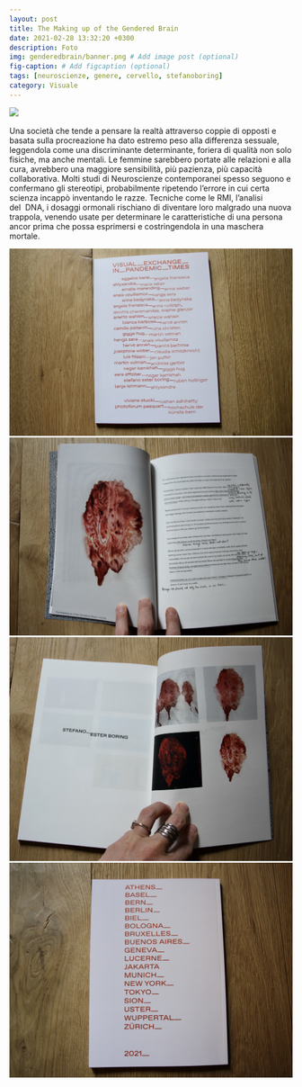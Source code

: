```yaml
---
layout: post
title: The Making up of the Gendered Brain
date: 2021-02-28 13:32:20 +0300
description: Foto
img: genderedbrain/banner.png # Add image post (optional)
fig-caption: # Add figcaption (optional)
tags: [neuroscienze, genere, cervello, stefanoboring]
category: Visuale
---
```


![](../assets/img/genderedbrain/gen.png)

Una società che tende a pensare la realtà attraverso coppie di opposti e basata sulla procreazione ha dato estremo peso alla differenza sessuale, leggendola come una discriminante determinante, foriera di qualità non solo fisiche, ma anche mentali. Le femmine sarebbero portate alle relazioni e alla cura, avrebbero una maggiore sensibilità, più pazienza, più capacità collaborativa. Molti studi di Neuroscienze contemporanei spesso seguono e confermano gli stereotipi, probabilmente ripetendo l’errore in cui certa scienza incappò inventando le razze. Tecniche come le RMI, l’analisi del  DNA, i dosaggi ormonali rischiano di diventare loro malgrado una nuova trappola, venendo usate per determinare le caratteristiche di una persona ancor prima che possa esprimersi e costringendola in una maschera mortale.

![](../assets/img/genderedbrain/copertina.JPG)
![](../assets/img/genderedbrain/1.JPG)
![](../assets/img/genderedbrain/2.JPG)
![](../assets/img/genderedbrain/retro.JPG)
